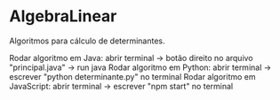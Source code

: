 # AlgebraLinear
Algoritmos para cálculo de determinantes.

Rodar algoritmo em Java: abrir terminal -> botão direito no arquivo "principal.java" -> run java
Rodar algoritmo em Python: abrir terminal -> escrever "python determinante.py" no terminal
Rodar algoritmo em JavaScript: abrir terminal -> escrever "npm start" no terminal
